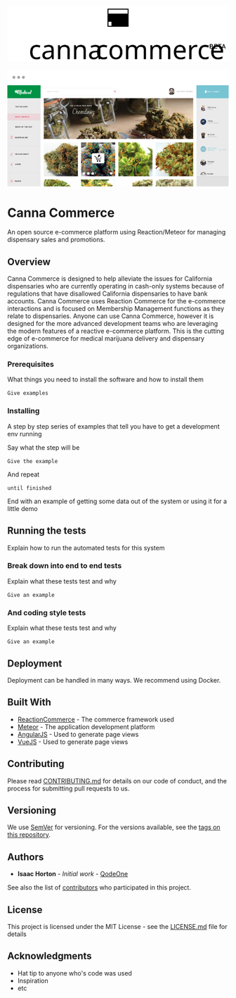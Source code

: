 ![Canna Commerce Logo](/img/canna-commerce-dk.svg?raw=true "Canna Commerce Logo")

![Canna Commerce](/img/mini-app-ecommerce-window.png?raw=true "Canna Commerce")

# Canna Commerce

An open source e-commerce platform using Reaction/Meteor for managing dispensary sales and promotions.

## Overview

Canna Commerce is designed to help alleviate the issues for California dispensaries who are currently operating in cash-only systems because of regulations that have disallowed California dispensaries to have bank accounts. Canna Commerce uses Reaction Commerce for the e-commerce interactions and is focused on Membership Management functions as they relate to dispensaries. Anyone can use Canna Commerce, however it is designed for the more advanced development teams who are leveraging the modern features of a reactive e-commerce platform. This is the cutting edge of e-commerce for medical marijuana delivery and dispensary organizations.

### Prerequisites

What things you need to install the software and how to install them

```
Give examples
```

### Installing

A step by step series of examples that tell you have to get a development env running

Say what the step will be

```
Give the example
```

And repeat

```
until finished
```

End with an example of getting some data out of the system or using it for a little demo

## Running the tests

Explain how to run the automated tests for this system

### Break down into end to end tests

Explain what these tests test and why

```
Give an example
```

### And coding style tests

Explain what these tests test and why

```
Give an example
```

## Deployment

Deployment can be handled in many ways. We recommend using Docker.

## Built With

* [ReactionCommerce](https://reactioncommerce.com/) - The commerce framework used
* [Meteor](https://www.meteor.com/) - The application development platform
* [AngularJS](https://angularjs.org/) - Used to generate page views
* [VueJS](https://vuejs.org/) - Used to generate page views

## Contributing

Please read [CONTRIBUTING.md](https://gist.github.com/PurpleBooth/b24679402957c63ec426) for details on our code of conduct, and the process for submitting pull requests to us.

## Versioning

We use [SemVer](http://semver.org/) for versioning. For the versions available, see the [tags on this repository](https://github.com/your/project/tags).

## Authors

* **Isaac Horton** - *Initial work* - [QodeOne](https://github.com/qodeone)

See also the list of [contributors](https://github.com/qodeone/canna-commerce/contributors) who participated in this project.

## License

This project is licensed under the MIT License - see the [LICENSE.md](LICENSE.md) file for details

## Acknowledgments

* Hat tip to anyone who's code was used
* Inspiration
* etc
